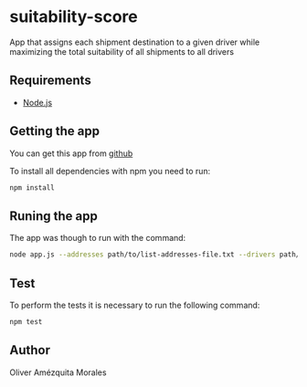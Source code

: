 # suitability-score
App that assigns each shipment destination to a given driver while maximizing the total suitability of all shipments to all drivers

## Requirements
- [Node.js](https://nodejs.org/)

## Getting the app

You can get this app from [github](https://github.com/oliveramezquita/suitability-score)

To install all dependencies with npm you need to run:

```bash
npm install
```

## Runing the app

The app was though to run with the command:
```bash
node app.js --addresses path/to/list-addresses-file.txt --drivers path/to/list-drivers-file.txt
```

## Test

To perform the tests it is necessary to run the following command:
```bash
npm test
```

## Author

Oliver Amézquita Morales
